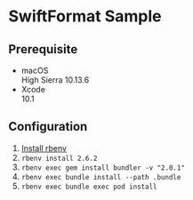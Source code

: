 # SwiftFormat Sample

## Prerequisite

* macOS  
High Sierra 10.13.6
* Xcode  
10.1

## Configuration

1. [Install rbenv](https://github.com/rbenv/rbenv)
2. `rbenv install 2.6.2`
3. `rbenv exec gem install bundler -v "2.0.1"`
4. `rbenv exec bundle install --path .bundle`
5. `rbenv exec bundle exec pod install`
